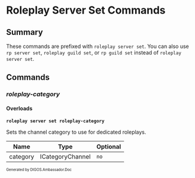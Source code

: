﻿Roleplay Server Set Commands
============================
## Summary
These commands are prefixed with `roleplay server set`. You can also use `rp server set`, `roleplay guild set`, or `rp guild set` instead of `roleplay server set`.

## Commands
### *roleplay-category*
#### Overloads
**`roleplay server set roleplay-category`**

Sets the channel category to use for dedicated roleplays.

| Name | Type | Optional |
| --- | --- | --- |
| category | ICategoryChannel | `no` |

<sub><sup>Generated by DIGOS.Ambassador.Doc</sup></sub>